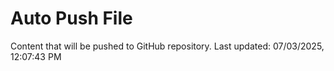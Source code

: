 # Auto Push File

Content that will be pushed to GitHub repository.
Last updated: 07/03/2025, 12:07:43 PM
